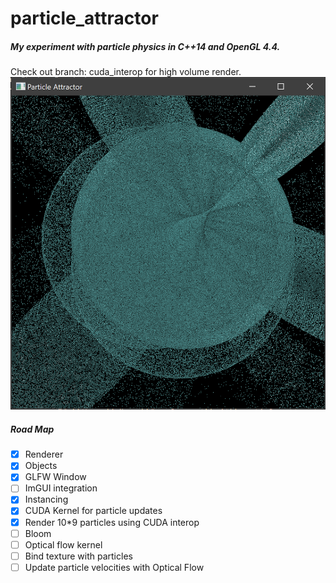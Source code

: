 # particle_attractor
##### My experiment with particle physics in C++14 and OpenGL 4.4.
Check out branch: cuda_interop for high volume render.
![screen.png](./res/screen.png)

##### Road Map
- [x] Renderer
- [x] Objects
- [x] GLFW Window
- [ ] ImGUI integration
- [x] Instancing 
- [x] CUDA Kernel for particle updates
- [x] Render 10\*9 particles using CUDA interop
- [ ] Bloom
- [ ] Optical flow kernel
- [ ] Bind texture with particles
- [ ] Update particle velocities with Optical Flow  
